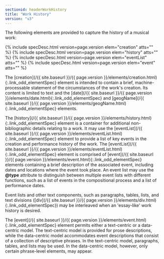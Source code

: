 ```yaml
---
sectionid: headerWorkHistory
title: "Work History"
version: "v3"
---
```




The following elements are provided to capture the history of a musical work:



{% include specDesc.html version=page.version elem="creation" atts="" %}
{% include specDesc.html version=page.version elem="history" atts="" %}
{% include specDesc.html version=page.version elem="eventList" atts="" %}
{% include specDesc.html version=page.version elem="event" atts="" %}



The [creation](/{{ site.baseurl }}/{{ page.version }}/elements/creation.html){:.link_odd_elementSpec} element is intended to contain a brief,
machine-processable statement of the circumstances of the work's creation. Its content
is
limited to text and the [date](/{{ site.baseurl }}/{{ page.version }}/elements/date.html){:.link_odd_elementSpec} and [geogName](/{{ site.baseurl }}/{{ page.version }}/elements/geogName.html){:.link_odd_elementSpec}
elements.

The [history](/{{ site.baseurl }}/{{ page.version }}/elements/history.html){:.link_odd_elementSpec} element is a container for additional non-bibliographic
details relating to a work. It may use the [eventList](/{{ site.baseurl }}/{{ page.version }}/elements/eventList.html){:.link_odd_elementSpec} element to
provide a list of key events in the creation and performance history of the work.
The [eventList](/{{ site.baseurl }}/{{ page.version }}/elements/eventList.html){:.link_odd_elementSpec} element is comprised of [event](/{{ site.baseurl }}/{{ page.version }}/elements/event.html){:.link_odd_elementSpec} elements
containing a brief description of the associated event, including dates and locations
where
the event took place. An event list may use the **@type** attribute to distinguish
between multiple event lists with different functions, such as a list of events in
the
compositional process and a list of performance dates.

Event lists and other text components, such as paragraphs, tables, lists, and text
divisions ([div](/{{ site.baseurl }}/{{ page.version }}/elements/div.html){:.link_odd_elementSpec}) may be interleaved when an 'essay-like' work history
is desired.

The [event](/{{ site.baseurl }}/{{ page.version }}/elements/event.html){:.link_odd_elementSpec} element permits either a text-centric or a data-centric
model. The text-centric model is provided for prose descriptions, while the data-centric
model accommodates event descriptions that consist of a collection of descriptive
phrases.
In the text-centric model, paragraphs, tables, and lists may be used. In the data-centric
model, however, only certain phrase-level elements, may appear.

